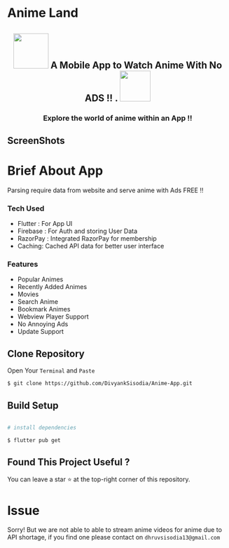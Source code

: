# Anime Land

<h2 align="center" ><img src="https://pngimage.net/wp-content/uploads/2018/06/funny-anime-png-2.png" width="80"/><span style="font-size:100%"> A Mobile App to Watch Anime With No ADS !! .  </span><img src="https://github.com/kaungsatthe1n/Tako-Play/blob/main/assets/images/rem_show.png?raw=true"  width="70"/><h3/>

<h3 align ="center"> Explore the world of anime within an App !! <h3/>

## ScreenShots


# Brief About App

Parsing require data from website and serve anime with Ads FREE :bangbang:

### Tech Used

- Flutter : For App UI
- Firebase : For Auth and storing User Data
- RazorPay : Integrated RazorPay for membership
- Caching: Cached API data for better user interface 

### Features

- Popular Animes
- Recently Added Animes
- Movies
- Search Anime
- Bookmark Animes
- Webview Player Support
- No Annoying Ads
- Update Support

## Clone Repository

Open Your `Terminal` and `Paste`

```bash
$ git clone https://github.com/DivyankSisodia/Anime-App.git
```

## Build Setup

```bash

# install dependencies

$ flutter pub get
```

## Found This Project Useful ?

You can leave a star :star: at the top-right corner of this repository.

# Issue

Sorry! But we are not able to able to stream anime videos for anime due to API shortage, if you find one please contact on `dhruvsisodia13@gmail.com`